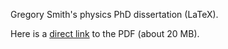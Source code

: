 Gregory Smith's physics PhD dissertation (LaTeX).

Here is a [direct link](https://raw.githubusercontent.com/greg-codes/dissertation/master/Greg_thesis.pdf) to the PDF (about 20 MB).
